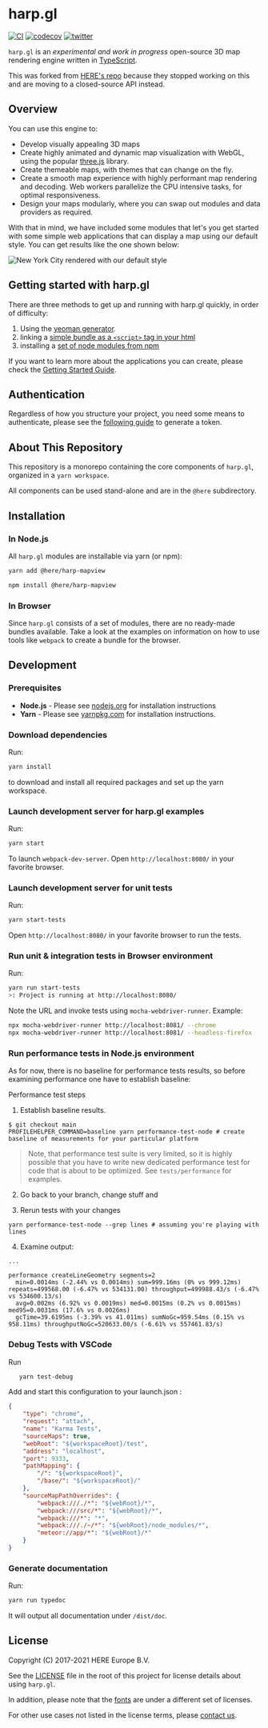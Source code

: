 <!--
TODO "titleLink": "/" to control the API doc title link.
-->

# harp.gl

[![CI](https://github.com/lume/harp.gl/actions/workflows/ci.yaml/badge.svg?branch=main)](https://github.com/lume/harp.gl/actions/workflows/ci.yaml?query=branch%3Amain++) [![codecov](https://codecov.io/gh/lume/harp.gl/branch/main/graph/badge.svg)](https://codecov.io/gh/lume/harp.gl) [![twitter](https://img.shields.io/badge/tweet-harp.gl-blue)](https://twitter.com/intent/tweet?text=harp.gl)

`harp.gl` is an _experimental and work in progress_ open-source 3D map rendering engine written in [TypeScript](https://github.com/microsoft/TypeScript).

This was forked from [HERE's repo](https://github.com/lume/harp.gl) because they stopped working on this and are moving to a closed-source API instead.

<!--

### [harp.gl site](https://www.harp.gl/)

### [harp.gl Slack channel](https://heredev.slack.com/messages/harpgl/) Registration available [here](http://t.her.is/slack).

-->

## Overview

You can use this engine to:

-   Develop visually appealing 3D maps
-   Create highly animated and dynamic map visualization with WebGL, using the popular [three.js](https://threejs.org/) library.
-   Create themeable maps, with themes that can change on the fly.
-   Create a smooth map experience with highly performant map rendering and decoding. Web workers parallelize the CPU intensive tasks, for optimal responsiveness.
-   Design your maps modularly, where you can swap out modules and data providers as required.

With that in mind, we have included some modules that let's you get started with some simple web applications
that can display a map using our default style. You can get results like the one shown below:

![New York City rendered with our default style](docs/nyc.jpg)

## Getting started with harp.gl

There are three methods to get up and running with harp.gl quickly, in order of difficulty:

1. Using the [yeoman generator](https://developer.here.com/tutorials/harpgl/#method-1-using-the-harp.gl-yeoman-generator-beginner).
1. linking a [simple bundle as a `<script>` tag in your html](https://developer.here.com/tutorials/harpgl/#method-2-linking-a-single-script-bundle-to-your-html-intermediate)
1. installing a [set of node modules from npm](https://github.com/lume/harp.gl/blob/main/docs/GettingStartedGuide.md#integrate)

If you want to learn more about the applications you can create, please check the [Getting Started Guide](docs/GettingStartedGuide.md).

## Authentication

Regardless of how you structure your project, you need some means to authenticate, please see the [following guide](https://developer.here.com/tutorials/harpgl/#acquire-credentials) to generate a token.

## About This Repository

This repository is a monorepo containing the core components of `harp.gl`,
organized in a `yarn workspace`.

All components can be used stand-alone and are in the `@here` subdirectory.

## Installation

### In Node.js

All `harp.gl` modules are installable via yarn (or npm):

```sh
yarn add @here/harp-mapview
```

```sh
npm install @here/harp-mapview
```

### In Browser

Since `harp.gl` consists of a set of modules, there are no ready-made bundles available. Take a look at the examples on information on how to use tools like `webpack` to create a bundle for the browser.

## Development

### Prerequisites

-   **Node.js** - Please see [nodejs.org](https://nodejs.org/) for installation instructions
-   **Yarn** - Please see [yarnpkg.com](https://yarnpkg.com/en/) for installation instructions.

### Download dependencies

Run:

```sh
yarn install
```

to download and install all required packages and set up the yarn workspace.

### Launch development server for harp.gl examples

Run:

```sh
yarn start
```

To launch `webpack-dev-server`. Open `http://localhost:8080/` in your favorite browser.

### Launch development server for unit tests

Run:

```sh
yarn start-tests
```

Open `http://localhost:8080/` in your favorite browser to run the tests.

### Run unit & integration tests in Browser environment

Run:

```sh
yarn run start-tests
>: Project is running at http://localhost:8080/
```

Note the URL and invoke tests using `mocha-webdriver-runner`. Example:

```sh
npx mocha-webdriver-runner http://localhost:8081/ --chrome
npx mocha-webdriver-runner http://localhost:8081/ --headless-firefox
```

### Run performance tests in Node.js environment

As for now, there is no baseline for performance tests results, so before examining performance one
have to establish baseline:

Performance test steps

1. Establish baseline results.

```
$ git checkout main
PROFILEHELPER_COMMAND=baseline yarn performance-test-node # create baseline of measurements for your particular platform
```

> Note, that performance test suite is very limited, so it is highly possible that you
> have to write new dedicated performance test for code that is about to be optimized.
> See `tests/performance` for examples.

2. Go back to your branch, change stuff and

3. Rerun tests with your changes

```
yarn performance-test-node --grep lines # assuming you're playing with lines
```

4. Examine output:

```
...

performance createLineGeometry segments=2
  min=0.0014ms (-2.44% vs 0.0014ms) sum=999.16ms (0% vs 999.12ms) repeats=499568.00 (-6.47% vs 534131.00) throughput=499988.43/s (-6.47% vs 534600.13/s)
  avg=0.002ms (6.92% vs 0.0019ms) med=0.0015ms (0.2% vs 0.0015ms) med95=0.0031ms (17.6% vs 0.0026ms)
  gcTime=39.6195ms (-3.39% vs 41.011ms) sumNoGc=959.54ms (0.15% vs 958.11ms) throughputNoGc=520633.00/s (-6.61% vs 557461.83/s)
```

### Debug Tests with VSCode

Run

```sh
   yarn test-debug
```

Add and start this configuration to your launch.json :

```json
{
    "type": "chrome",
    "request": "attach",
    "name": "Karma Tests",
    "sourceMaps": true,
    "webRoot": "${workspaceRoot}/test",
    "address": "localhost",
    "port": 9333,
    "pathMapping": {
        "/": "${workspaceRoot}",
        "/base/": "${workspaceRoot}/"
    },
    "sourceMapPathOverrides": {
        "webpack:///./*": "${webRoot}/*",
        "webpack:///src/*": "${webRoot}/*",
        "webpack:///*": "*",
        "webpack:///./~/*": "${webRoot}/node_modules/*",
        "meteor://app/*": "${webRoot}/*"
    }
}
```

### Generate documentation

Run:

```sh
yarn run typedoc
```

It will output all documentation under `/dist/doc`.

## License

Copyright (C) 2017-2021 HERE Europe B.V.

See the [LICENSE](./LICENSE) file in the root of this project for license details about using `harp.gl`.

In addition, please note that the [fonts](https://github.com/lume/harp-fontcatalog) are under a different set of licenses.

For other use cases not listed in the license terms, please [contact us](https://developer.here.com/contact-us).
